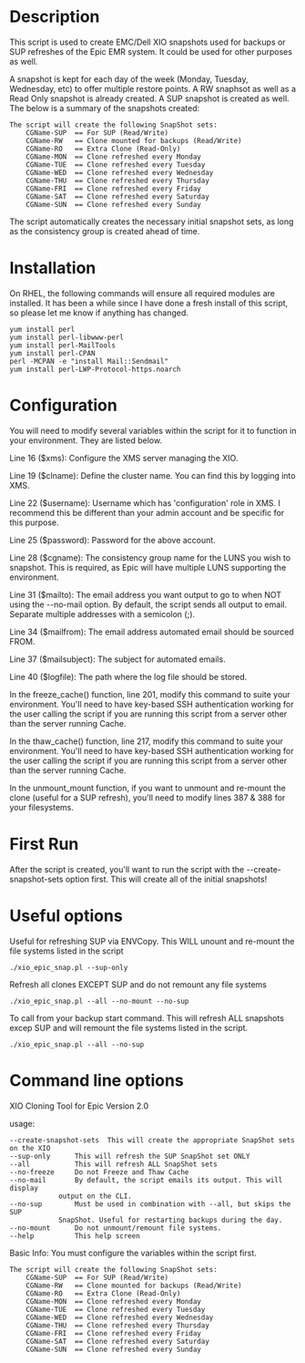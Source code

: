 # Description
This script is used to create EMC/Dell XIO snapshots used for backups or SUP refreshes of the Epic EMR system. It could be used for other purposes as well.

A snapshot is kept for each day of the week (Monday, Tuesday, Wednesday, etc) to offer multiple restore points. A RW snaphsot as well as a Read Only snapshot is already created. A SUP snapshot is created as well. The below is a summary of the snapshots created:

	The script will create the following SnapShot sets:
		CGName-SUP	== For SUP (Read/Write)
		CGName-RW	== Clone mounted for backups (Read/Write)
		CGName-RO	== Extra Clone (Read-Only)
		CGName-MON	== Clone refreshed every Monday
		CGName-TUE	== Clone refreshed every Tuesday
		CGName-WED	== Clone refreshed every Wednesday
		CGName-THU	== Clone refreshed every Thursday
		CGName-FRI	== Clone refreshed every Friday
		CGName-SAT	== Clone refreshed every Saturday
		CGName-SUN	== Clone refreshed every Sunday

The script automatically creates the necessary initial snapshot sets, as long as the consistency group is created ahead of time.

# Installation

On RHEL, the following commands will ensure all required modules are installed. It has been a while since I have done a fresh install of this script, so please let me know if anything has changed.

	yum install perl
	yum install perl-libwww-perl
	yum install perl-MailTools
	yum install perl-CPAN
	perl -MCPAN -e "install Mail::Sendmail"
	yum install perl-LWP-Protocol-https.noarch

# Configuration

You will need to modify several variables within the script for it to function in your environment. They are listed below.

Line 16 ($xms): Configure the XMS server managing the XIO.

Line 19 ($clname): Define the cluster name. You can find this by logging into XMS.

Line 22 ($username): Username which has 'configuration' role in XMS. I recommend this be different than your admin account and be specific for this purpose.

Line 25 ($password): Password for the above account.

Line 28 ($cgname): The consistency group name for the LUNS you wish to snapshot. This is required, as Epic will have multiple LUNS supporting the environment.

Line 31 ($mailto): The email address you want output to go to when NOT using the --no-mail option. By default, the script sends all output to email. Separate multiple addresses with a semicolon (;).

Line 34 ($mailfrom): The email address automated email should be sourced FROM.

Line 37 ($mailsubject): The subject for automated emails.

Line 40 ($logfile): The path where the log file should be stored.

In the freeze_cache() function, line 201, modify this command to suite your environment. You'll need to have key-based SSH authentication working for the user calling the script if you are running this script from a server other than the server running Cache.

In the thaw_cache() function, line 217, modify this command to suite your environment. You'll need to have key-based SSH authentication working for the user calling the script if you are running this script from a server other than the server running Cache.

In the unmount_mount function, if you want to unmount and re-mount the clone (useful for a SUP refresh), you'll need to modify lines 387 & 388 for your filesystems. 

# First Run

After the script is created, you'll want to run the script with the --create-snapshot-sets option first. This will create all of the initial snapshots!

# Useful options

Useful for refreshing SUP via ENVCopy. This WILL unount and re-mount the file systems listed in the script

	./xio_epic_snap.pl --sup-only

Refresh all clones EXCEPT SUP and do not remount any file systems

	./xio_epic_snap.pl --all --no-mount --no-sup

To call from your backup start command. This will refresh ALL snapshots excep SUP and will remount the file systems listed in the script.

	./xio_epic_snap.pl --all --no-sup

# Command line options

XIO Cloning Tool for Epic
Version 2.0

usage:

	--create-snapshot-sets	This will create the appropriate SnapShot sets on the XIO
	--sup-only		This will refresh the SUP SnapShot set ONLY
	--all			This will refresh ALL SnapShot sets
	--no-freeze		Do not Freeze and Thaw Cache
	--no-mail		By default, the script emails its output. This will display
				output on the CLI.
	--no-sup		Must be used in combination with --all, but skips the SUP
				SnapShot. Useful for restarting backups during the day.
	--no-mount		Do not unmount/remount file systems.
	--help			This help screen
	

Basic Info:
	You must configure the variables within the script first.

	The script will create the following SnapShot sets:
		CGName-SUP	== For SUP (Read/Write)
		CGName-RW	== Clone mounted for backups (Read/Write)
		CGName-RO	== Extra Clone (Read-Only)
		CGName-MON	== Clone refreshed every Monday
		CGName-TUE	== Clone refreshed every Tuesday
		CGName-WED	== Clone refreshed every Wednesday
		CGName-THU	== Clone refreshed every Thursday
		CGName-FRI	== Clone refreshed every Friday
		CGName-SAT	== Clone refreshed every Saturday
		CGName-SUN	== Clone refreshed every Sunday

